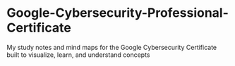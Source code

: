 # Google-Cybersecurity-Professional-Certificate
My study notes and mind maps for the Google Cybersecurity Certificate built to visualize, learn, and understand concepts
